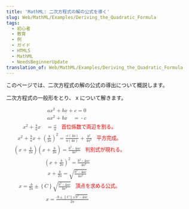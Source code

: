 ```yaml
---
title: 'MathML: 二次方程式の解の公式を導く'
slug: Web/MathML/Examples/Deriving_the_Quadratic_Formula
tags:
  - 初心者
  - 教育
  - 例
  - ガイド
  - HTML5
  - MathML
  - NeedsBeginnerUpdate
translation_of: Web/MathML/Examples/Deriving_the_Quadratic_Formula
---
```

このページでは、二次方程式の解の公式の導出について概説します。

二次方程式の一般形をとり、 x について解きます。

<math><mtable columnalign="left"><mtr><mtd><mrow><mrow><mrow><mrow><mi>a</mi>
<mo>⁢</mo>
<msup><mi>x</mi>
<mn>2</mn>
</msup></mrow><mo>+ </mo><mi>b</mi>
<mo>⁢</mo>
<mi>x</mi>
</mrow><mo>+ </mo><mi>c</mi>
</mrow><mo>=</mo>
<mn>0</mn>
</mrow></mtd></mtr><mtr><mtd><mrow><mrow><mspace depth="1ex" height="0.5ex" width="2.5ex"></mspace><mi>a</mi>
<mo>⁢</mo>
<msup><mi>x</mi>
<mn>2</mn>
</msup></mrow><mo>+ </mo><mi>b</mi>
<mo>⁢</mo>
<mi>x</mi>
<mspace depth="1ex" height="0.5ex" width="2.5ex"></mspace></mrow><mo>=</mo>
<mo>-</mo>
<mi>c</mi>
<mspace depth="1ex" height="0.5ex" width="2.5ex"></mspace></mtd></mtr><mtr><mtd><mrow><mrow><mspace depth="1ex" height="0.5ex" width="2.5ex"></mspace><msup><mi>x</mi>
<mn>2</mn>
</msup></mrow><mo>+ </mo><mfrac><mrow><mi>b</mi>
</mrow><mi>a</mi>
</mfrac><mo>⁤</mo>
<mi>x</mi>
</mrow><mspace depth="1ex" height="0.5ex" width="2.5ex"></mspace><mo>=</mo>
<mfrac><mrow><mo>-</mo>
<mi>c</mi>
</mrow><mi>a</mi>
</mfrac><mspace depth="1ex" height="0.5ex" width="2ex"></mspace><mrow><mtext mathcolor="red" mathsize="10pt">首位係数で両辺を割る。</mtext>
</mrow></mtd></mtr><mtr><mtd><mrow><mrow><mrow><mspace depth="1ex" height="0.5ex" width="2.5ex"></mspace><msup><mi>x</mi>
<mn>2</mn>
</msup></mrow><mo>+ </mo><mfrac><mrow><mi>b</mi>
</mrow><mi>a</mi>
</mfrac><mo>⁤</mo>
<mi>x</mi>
<mo>+ </mo><msup><mrow><mo>(</mo><mfrac><mrow><mi>b</mi>
</mrow><mrow><mn>2</mn>
<mi>a</mi>
</mrow></mfrac><mo>)</mo></mrow><mn>2</mn>
</msup></mrow><mo>=</mo>
<mfrac><mrow><mo>-</mo>
<mi>c</mi>
<mo>(</mo>
<mn>4</mn>
<mi>a</mi>
<mo>)</mo>
</mrow><mrow><mi>a</mi>
<mo>(</mo>
<mn>4</mn>
<mi>a</mi>
<mo>)</mo>
</mrow></mfrac></mrow><mo>+ </mo><mfrac><mrow><msup><mi>b</mi>
<mn>2</mn>
</msup></mrow><mrow><mn>4</mn>
<msup><mi>a</mi>
<mn>2</mn>
</msup></mrow></mfrac><mspace depth="1ex" height="0.5ex" width="2ex"></mspace><mrow><mtext mathcolor="red" mathsize="10pt">平方完成。</mtext>
</mrow></mtd></mtr><mtr><mtd><mrow><mrow><mspace depth="1ex" height="0.5ex" width="2.5ex"></mspace><mo>(</mo>
<mi>x</mi>
<mo>+ </mo><mfrac><mrow><mi>b</mi>
</mrow><mrow><mn>2</mn>
<mi>a</mi>
</mrow></mfrac><mo>)</mo>
<mo>(</mo>
<mi>x</mi>
<mo>+ </mo><mfrac><mrow><mi>b</mi>
</mrow><mrow><mn>2</mn>
<mi>a</mi>
</mrow></mfrac><mo>)</mo>
<mo>=</mo>
<mfrac><mrow><msup><mi>b</mi>
<mn>2</mn>
</msup><mo>- </mo><mn>4</mn>
<mi>a</mi>
<mi>c</mi>
</mrow><mrow><mn>4</mn>
<msup><mi>a</mi>
<mn>2</mn>
</msup></mrow></mfrac></mrow><mspace depth="1ex" height="0.5ex" width="2ex"></mspace><mrow><mtext mathcolor="red" mathsize="10pt">判別式が現れる。</mtext>
</mrow></mrow></mtd></mtr><mtr><mtd><mrow><mrow><mspace depth="1ex" height="0.5ex" width="2.5ex"></mspace><msup><mrow><mo>(</mo>
<mi>x</mi>
<mo>+ </mo><mfrac><mrow><mi>b</mi>
</mrow><mrow><mn>2</mn>
<mi>a</mi>
</mrow></mfrac><mo>)</mo>
</mrow><mn>2</mn>
</msup><mo>=</mo>
<mfrac><mrow><msup><mi>b</mi>
<mn>2</mn>
</msup><mo>- </mo><mn>4</mn>
<mi>a</mi>
<mi>c</mi>
</mrow><mrow><mn>4</mn>
<msup><mi>a</mi>
<mn>2</mn>
</msup></mrow></mfrac></mrow><mspace depth="1ex" height="0.5ex" width="2ex"></mspace><mrow><mtext mathcolor="red" mathsize="10pt"></mtext></mrow></mrow></mtd></mtr><mtr><mtd><mrow><mrow><mspace depth="1ex" height="0.5ex" width="2.5ex"></mspace><mrow><mi>x</mi>
<mo>+ </mo><mfrac><mrow><mi>b</mi>
</mrow><mrow><mn>2</mn>
<mi>a</mi>
</mrow></mfrac></mrow><mo>=</mo>
<msqrt><mfrac><mrow><msup><mi>b</mi>
<mn>2</mn>
</msup><mo>- </mo><mn>4</mn>
<mi>a</mi>
<mi>c</mi>
</mrow><mrow><mn>4</mn>
<msup><mi>a</mi>
<mn>2</mn>
</msup></mrow></mfrac></msqrt></mrow><mspace depth="1ex" height="0.5ex" width="2ex"></mspace><mrow><mtext mathcolor="red" mathsize="10pt"></mtext></mrow></mrow></mtd></mtr><mtr><mtd><mrow><mrow><mspace depth="1ex" height="0.5ex" width="2.5ex"></mspace><mrow><mi>x</mi>
</mrow><mo>=</mo>
<mfrac><mrow><mo>-</mo>
<mi>b</mi>
</mrow><mrow><mn>2</mn>
<mi>a</mi>
</mrow></mfrac><mo>±</mo>
<mrow><mo>{</mo>
<mi>C</mi>
<mo>}</mo>
</mrow><msqrt><mfrac><mrow><msup><mi>b</mi>
<mn>2</mn>
</msup><mo>- </mo><mn>4</mn>
<mi>a</mi>
<mi>c</mi>
</mrow><mrow><mn>4</mn>
<msup><mi>a</mi>
<mn>2</mn>
</msup></mrow></mfrac></msqrt></mrow><mspace depth="1ex" height="0.5ex" width="2ex"></mspace><mrow><mtext mathcolor="red" mathsize="10pt">頂点を求める公式。</mtext>
</mrow></mrow></mtd></mtr><mtr><mtd><mrow><mrow><mspace depth="1ex" height="0.5ex" width="2.5ex"></mspace><mrow><mi>x</mi>
</mrow><mo>=</mo>
<mfrac><mrow><mo>-</mo>
<mi>b</mi>
<mo>±</mo>
<mrow><mo>{</mo>
<mi>C</mi>
<mo>}</mo>
</mrow><msqrt><msup><mi>b</mi>
<mn>2</mn>
</msup><mo>- </mo><mn>4</mn>
<mi>a</mi>
<mi>c</mi>
</msqrt></mrow><mrow><mn>2</mn>
<mi>a</mi></mrow></mfrac></mrow><mspace depth="1ex" height="0.5ex" width="2ex"></mspace><mrow><mtext mathcolor="red" mathsize="10pt"></mtext></mrow></mrow></mtd></mtr></mtable></math>
